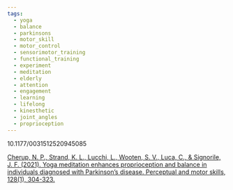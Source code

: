 ```yaml
---
tags:
  - yoga
  - balance
  - parkinsons
  - motor_skill
  - motor_control
  - sensorimotor_training
  - functional_training
  - experiment
  - meditation
  - elderly
  - attention
  - engagement
  - learning
  - lifelong
  - kinesthetic
  - joint_angles
  - proprioception
---
```

10.1177/0031512520945085

[Cherup, N. P., Strand, K. L., Lucchi, L., Wooten, S. V., Luca, C., & Signorile, J. F. (2021). Yoga meditation enhances proprioception and balance in individuals diagnosed with Parkinson’s disease. Perceptual and motor skills, 128(1), 304-323.](https://journals.sagepub.com/doi/abs/10.1177/0031512520945085?journalCode=pmsb)